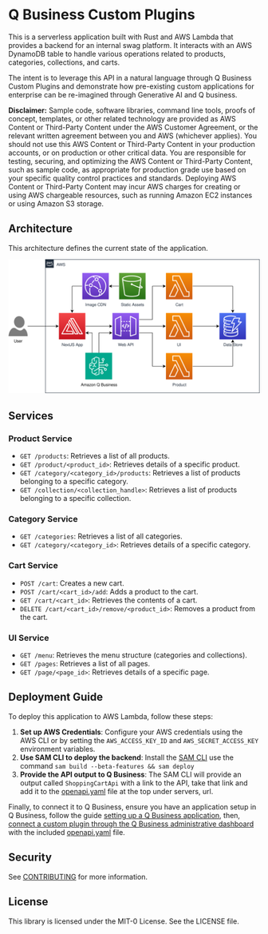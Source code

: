 # Q Business Custom Plugins

This is a serverless application built with Rust and AWS Lambda that provides a
backend for an internal swag platform. It interacts with an AWS DynamoDB table
to handle various operations related to products, categories, collections,
and carts.

The intent is to leverage this API in a natural language through Q Business Custom
Plugins and demonstrate how pre-existing custom applications for enterprise
can be re-imagined through Generative AI and Q business.

**Disclaimer:** Sample code, software libraries, command line tools, proofs of concept, templates,
or other related technology are provided as AWS Content or Third-Party Content under the AWS Customer Agreement,
or the relevant written agreement between you and AWS (whichever applies). You should not use this AWS Content or
Third-Party Content in your production accounts, or on production or other critical data. You are responsible for testing,
securing, and optimizing the AWS Content or Third-Party Content, such as sample code, as appropriate for production grade
use based on your specific quality control practices and standards. Deploying AWS Content or Third-Party Content may incur
AWS charges for creating or using AWS chargeable resources, such as running Amazon EC2 instances or using Amazon S3 storage.

## Architecture

This architecture defines the current state of the application.

![sls-shopping-cart.svg](./docs/images/sls-shopping-cart.svg)

## Services

### Product Service

- `GET /products`: Retrieves a list of all products.
- `GET /product/<product_id>`: Retrieves details of a specific product.
- `GET /category/<category_id>/products`: Retrieves a list of products belonging to a specific category.
- `GET /collection/<collection_handle>`: Retrieves a list of products belonging to a specific collection.

### Category Service

- `GET /categories`: Retrieves a list of all categories.
- `GET /category/<category_id>`: Retrieves details of a specific category.

### Cart Service

- `POST /cart`: Creates a new cart.
- `POST /cart/<cart_id>/add`: Adds a product to the cart.
- `GET /cart/<cart_id>`: Retrieves the contents of a cart.
- `DELETE /cart/<cart_id>/remove/<product_id>`: Removes a product from the cart.

### UI Service

- `GET /menu`: Retrieves the menu structure (categories and collections).
- `GET /pages`: Retrieves a list of all pages.
- `GET /page/<page_id>`: Retrieves details of a specific page.

## Deployment Guide
To deploy this application to AWS Lambda, follow these steps:
1. **Set up AWS Credentials**: Configure your AWS credentials using the AWS CLI or by setting the `AWS_ACCESS_KEY_ID` and `AWS_SECRET_ACCESS_KEY` environment variables.
3. **Use SAM CLI to deploy the backend**: Install the [SAM CLI](https://docs.aws.amazon.com/serverless-application-model/latest/developerguide/install-sam-cli.html) use the command `sam build --beta-features && sam deploy`
4. **Provide the API output to Q Business**: The SAM CLI will provide an output called `ShoppingCartApi` with a link to the API, take that link and add it to the [openapi.yaml](./openapi.yaml) file at the top under servers, url.

Finally, to connect it to Q Business, ensure you have an application setup in Q Business,
follow the guide [setting up a Q Business application](https://docs.aws.amazon.com/amazonq/latest/qbusiness-ug/create-app.html), then,
[connect a custom plugin through the Q Business administrative dashboard](https://docs.aws.amazon.com/amazonq/latest/qbusiness-ug/custom-plugin.html)
with the included [openapi.yaml](./openapi.yaml) file.

## Security

See [CONTRIBUTING](CONTRIBUTING.md#security-issue-notifications) for more information.

## License

This library is licensed under the MIT-0 License. See the LICENSE file.